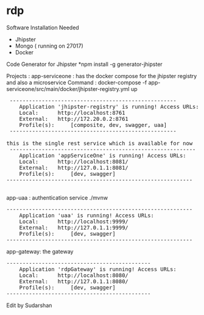 # rdp


Software Installation Needed
* Jhipster 
* Mongo ( running on 27017)
* Docker

Code Generator for Jhipster
*npm install -g generator-jhipster


Projects : 
 app-serviceone : has the docker compose for the jhipster registry and also a microservice
 Command :        docker-compose -f app-serviceone/src/main/docker/jhipster-registry.yml  up
<pre>
 ----------------------------------------------------
 	Application 'jhipster-registry' is running! Access URLs:
 	Local: 		http://localhost:8761
 	External: 	http://172.20.0.2:8761
 	Profile(s): 	[composite, dev, swagger, uaa]
 ----------------------------------------------------

this is the single rest service which is available for now
 ----------------------------------------------------------
	Application 'appServiceOne' is running! Access URLs:
	Local: 		http://localhost:8081/
	External: 	http://127.0.1.1:8081/
	Profile(s): 	[dev, swagger]
----------------------------------------------------------

</pre>

app-uaa : authentication service 
./mvnw
<pre>
----------------------------------------------------------
	Application 'uaa' is running! Access URLs:
	Local: 		http://localhost:9999/
	External: 	http://127.0.1.1:9999/
	Profile(s): 	[dev, swagger]
----------------------------------------------------------
</pre>

app-gateway:     the gateway 
<pre>
---------------------------------------------
	Application 'rdpGateway' is running! Access URLs:
	Local: 		http://localhost:8080/
	External: 	http://127.0.1.1:8080/
	Profile(s): 	[dev, swagger]
---------------------------------------------
</pre>

Edit by Sudarshan
